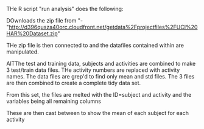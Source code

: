 THe R script "run analysis" does the following:

DOwnloads the zip file from "-"http://d396qusza40orc.cloudfront.net/getdata%2Fprojectfiles%2FUCI%20HAR%20Dataset.zip"


THe zip file is then connected to and the datafiles contained within are manipulated.

AlTThe test and training data, subjects and activities  are combined to make 3  test/train data files.
THe activity numbers are replaced with activity names.
The data files are grep'd to find only mean and std files.
The 3 files are then combined to create a complete tidy data set.

From this set, the files are melted with the ID=subject and activity and the variables being all remaining columns

These are then cast between to show the mean of each subject for each activity

